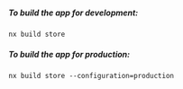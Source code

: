 ##### To build the app for development:

`nx build store`

##### To build the app for production:

`nx build store --configuration=production`

